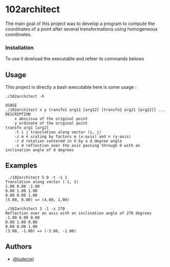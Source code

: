 # 102architect

The main goal of this project was to develop a program to compute the coordinates of a point after several transformations using homogeneous coordinates.

### Installation

To use it dowload the executable and refeer to commands belows

## Usage

This project is directly a bash executable here is some usage : 

```
./102architect -h
```
```
USAGE
./102architect x y transfo1 arg11 [arg12] [transfo2 arg21 [arg22]] ...
DESCRIPTION
    x abscissa of the original point
    y ordinate of the original point
transfo arg1 [arg2]
    -t i j translation along vector (i, j)
    -z m n scaling by factors m (x-axis) and n (y-axis)
    -r d rotation centered in O by a d degree angle
    -s d reflection over the axis passing through O with an inclination angle of d degrees
```

## Examples

```
 ./102architect 5 0 -t -1 1
Translation along vector (-1, 1)
1.00 0.00 -1.00
0.00 1.00 1.00
0.00 0.00 1.00
(5.00, 0.00) => (4.00, 1.00)
```
```
./102architect 3 -1 -s 270
Reflection over an axis with an inclination angle of 270 degrees
-1.00 0.00 0.00
0.00 1.00 0.00
0.00 0.00 1.00
(3.00, -1.00) => (-3.00, -1.00)
```

## Authors

- [@ludeciel](https://www.github.com/ludecieldev)
